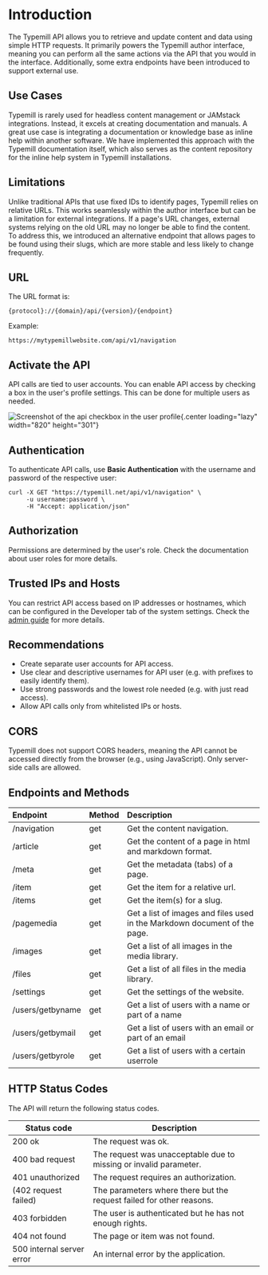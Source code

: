 # Introduction

The Typemill API allows you to retrieve and update content and data using simple HTTP requests. It primarily powers the Typemill author interface, meaning you can perform all the same actions via the API that you would in the interface. Additionally, some extra endpoints have been introduced to support external use.

## Use Cases

Typemill is rarely used for headless content management or JAMstack integrations. Instead, it excels at creating documentation and manuals.  A great use case is integrating a documentation or knowledge base as inline help within another software. We have implemented this approach with the Typemill documentation itself, which also serves as the content repository for the inline help system in Typemill installations.

## Limitations 

Unlike traditional APIs that use fixed IDs to identify pages, Typemill relies on relative URLs. This works seamlessly within the author interface but can be a limitation for external integrations. If a page's URL changes, external systems relying on the old URL may no longer be able to find the content. To address this, we introduced an alternative endpoint that allows pages to be found using their slugs, which are more stable and less likely to change frequently.

## URL

The URL format is:

```
{protocol}://{domain}/api/{version}/{endpoint}
```

Example:

```
https://mytypemillwebsite.com/api/v1/navigation
```

## Activate the API

API calls are tied to user accounts. You can enable API access by checking a box in the user's profile settings. This can be done for multiple users as needed.

![Screenshot of the api checkbox in the user profile](media/live/api-authentication.webp){.center loading="lazy" width="820" height="301"}

## Authentication

To authenticate API calls, use **Basic Authentication** with the username and password of the respective user:

```http
curl -X GET "https://typemill.net/api/v1/navigation" \
     -u username:password \
     -H "Accept: application/json"
```

## Authorization

Permissions are determined by the user's role. Check the documentation about user roles for more details.

## Trusted IPs and Hosts

You can restrict API access based on IP addresses or hostnames, which can be configured in the Developer tab of the system settings. Check the [admin guide](/admin-guide/developer-tab) for more details.

## Recommendations

* Create separate user accounts for API access.
* Use clear and descriptive usernames for API user (e.g. with prefixes to easily identify them).
* Use strong passwords and the lowest role needed (e.g. with just read access).
* Allow API calls only from whitelisted IPs or hosts.

## CORS

Typemill does not support CORS headers, meaning the API cannot be accessed directly from the browser (e.g., using JavaScript). Only server-side calls are allowed. 

## Endpoints and Methods

| Endpoint | Method | Description | 
|:---|:---|:---|
| /navigation | get | Get the content navigation. | 
| /article | get | Get the content of a page in html and markdown format. | 
| /meta | get | Get the metadata (tabs) of a page. | 
| /item | get | Get the item for a relative url. | 
| /items | get | Get the item(s) for a slug. | 
| /pagemedia | get | Get a list of images and files used in the Markdown document of the page. | 
| /images | get | Get a list of all images in the media library. | 
| /files | get | Get a list of all files in the media library. | 
| /settings | get | Get the settings of the website. | 
| /users/getbyname | get | Get a list of users with a name or part of a name | 
| /users/getbymail | get | Get a list of users with an email or part of an email | 
| /users/getbyrole | get | Get a list of users with a certain userrole |

## HTTP Status Codes

The API will return the following status codes.

| Status code | Description | 
|---|---|
| 200 ok | The request was ok. | 
| 400 bad request | The request was unacceptable due to missing or invalid parameter. | 
| 401 unauthorized | The request requires an authorization. | 
| (402 request failed) | The parameters where there but the request failed for other reasons. | 
| 403 forbidden | The user is authenticated but he has not enough rights. | 
| 404 not found | The page or item was not found. | 
| 500 internal server error | An internal error by the application. | 

